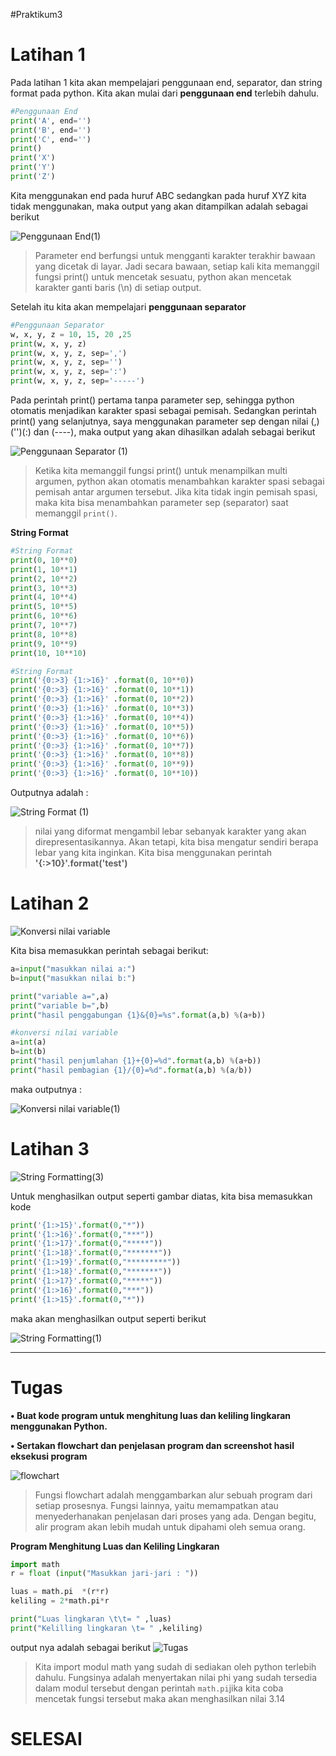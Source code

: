 #Praktikum3
# Latihan 1
Pada latihan 1 kita akan mempelajari penggunaan end, separator, dan string format pada python.
Kita akan mulai dari **penggunaan end** terlebih dahulu.
```python
#Penggunaan End
print('A', end='')
print('B', end='')
print('C', end='')
print()
print('X')
print('Y')
print('Z')
```

Kita menggunakan end pada huruf ABC sedangkan pada huruf XYZ kita tidak menggunakan, maka output yang akan ditampilkan adalah sebagai berikut

![Penggunaan End(1)](https://user-images.githubusercontent.com/116176746/199726379-85cb36de-0932-4b07-b7e8-ec1501be4431.png)
>Parameter end berfungsi untuk mengganti karakter terakhir bawaan yang dicetak di layar.
Jadi secara bawaan, setiap kali kita memanggil fungsi print() untuk mencetak sesuatu, python akan mencetak karakter ganti baris (\n) di setiap output.

Setelah itu kita akan mempelajari **penggunaan separator**
```python
#Penggunaan Separator
w, x, y, z = 10, 15, 20 ,25
print(w, x, y, z)
print(w, x, y, z, sep=',')
print(w, x, y, z, sep='')
print(w, x, y, z, sep=':')
print(w, x, y, z, sep='-----')
```
Pada perintah print() pertama tanpa parameter sep, sehingga python otomatis menjadikan karakter spasi sebagai pemisah.
Sedangkan perintah print() yang selanjutnya, saya menggunakan parameter sep dengan nilai (,)('')(:) dan (----), maka output yang akan dihasilkan adalah sebagai berikut

![Penggunaan Separator (1)](https://user-images.githubusercontent.com/116176746/199969684-15e53d08-5c12-4d2b-8f4a-f5400fc52928.png)

>Ketika kita memanggil fungsi print() untuk menampilkan multi argumen, python akan otomatis menambahkan karakter spasi sebagai pemisah antar argumen tersebut.
Jika kita tidak ingin pemisah spasi, maka kita bisa menambahkan parameter sep (separator) saat memanggil `print()`.

**String Format**
```python
#String Format
print(0, 10**0)
print(1, 10**1)
print(2, 10**2)
print(3, 10**3)
print(4, 10**4)
print(5, 10**5)
print(6, 10**6)
print(7, 10**7)
print(8, 10**8)
print(9, 10**9)
print(10, 10**10)

#String Format
print('{0:>3} {1:>16}' .format(0, 10**0))
print('{0:>3} {1:>16}' .format(0, 10**1))
print('{0:>3} {1:>16}' .format(0, 10**2))
print('{0:>3} {1:>16}' .format(0, 10**3))
print('{0:>3} {1:>16}' .format(0, 10**4))
print('{0:>3} {1:>16}' .format(0, 10**5))
print('{0:>3} {1:>16}' .format(0, 10**6))
print('{0:>3} {1:>16}' .format(0, 10**7))
print('{0:>3} {1:>16}' .format(0, 10**8))
print('{0:>3} {1:>16}' .format(0, 10**9))
print('{0:>3} {1:>16}' .format(0, 10**10))

```
Outputnya adalah : 

![String Format (1)](https://user-images.githubusercontent.com/116176746/199974923-02c2e5dd-95ce-4447-bec0-f8d56cf31d1c.png)

>nilai yang diformat mengambil lebar sebanyak karakter yang akan direpresentasikannya. Akan tetapi, kita bisa mengatur sendiri berapa lebar yang kita inginkan. Kita bisa menggunakan perintah **'{:>10}'.format('test')**

# Latihan 2
![Konversi nilai variable](https://user-images.githubusercontent.com/116176746/199982751-d0826160-716f-4904-9b18-9e51d1103bfe.png)

Kita bisa memasukkan perintah sebagai berikut:

```python
a=input("masukkan nilai a:")
b=input("masukkan nilai b:")

print("variable a=",a)
print("variable b=",b)
print("hasil penggabungan {1}&{0}=%s".format(a,b) %(a+b))

#konversi nilai variable
a=int(a)
b=int(b)
print("hasil penjumlahan {1}+{0}=%d".format(a,b) %(a+b))
print("hasil pembagian {1}/{0}=%d".format(a,b) %(a/b))
```

maka outputnya :

![Konversi nilai variable(1)](https://user-images.githubusercontent.com/116176746/199982762-2e18a3e8-5b6b-4921-8f36-53746cac96af.png)


# Latihan 3
![String Formatting(3)](https://user-images.githubusercontent.com/116176746/200011534-edeff368-8ee3-4c7a-b9b7-98a6843c6dec.png)

Untuk menghasilkan output seperti gambar diatas, kita bisa memasukkan kode 

```python
print('{1:>15}'.format(0,"*"))
print('{1:>16}'.format(0,"***"))
print('{1:>17}'.format(0,"*****"))
print('{1:>18}'.format(0,"*******"))
print('{1:>19}'.format(0,"*********"))
print('{1:>18}'.format(0,"*******"))
print('{1:>17}'.format(0,"*****"))
print('{1:>16}'.format(0,"***"))
print('{1:>15}'.format(0,"*"))
```

maka akan menghasilkan output seperti berikut

![String Formatting(1)](https://user-images.githubusercontent.com/116176746/200011539-5457b4da-f646-4ce0-893c-7a93e40e25f2.png)

<hr>

# Tugas

**• Buat kode program untuk menghitung luas dan keliling lingkaran menggunakan Python.**

**• Sertakan flowchart dan penjelasan program dan screenshot hasil
eksekusi program**

![flowchart](https://user-images.githubusercontent.com/116176746/200022135-23605728-fb94-4b5d-89b2-e337f6daac6e.png) 
>Fungsi flowchart adalah menggambarkan alur sebuah program dari setiap prosesnya. Fungsi lainnya, yaitu memampatkan atau menyederhanakan penjelasan dari proses yang ada. Dengan begitu, alir program akan lebih mudah untuk dipahami oleh semua orang.

**Program Menghitung Luas dan Keliling Lingkaran**
```python
import math
r = float (input("Masukkan jari-jari : "))

luas = math.pi  *(r*r)
keliling = 2*math.pi*r

print("Luas lingkaran \t\t= " ,luas)
print("Kelilling lingkaran \t= " ,keliling)
```

output nya adalah sebagai berikut
![Tugas](https://user-images.githubusercontent.com/116176746/200028120-1a5d0c7d-e7a0-46d4-a163-0e0940661cb7.png)

>Kita import modul math yang sudah di sediakan oleh python terlebih dahulu. Fungsinya adalah menyertakan nilai phi yang sudah tersedia dalam modul tersebut dengan perintah `math.pi`jika kita coba mencetak fungsi tersebut maka akan menghasilkan nilai 3.14

# **SELESAI**



